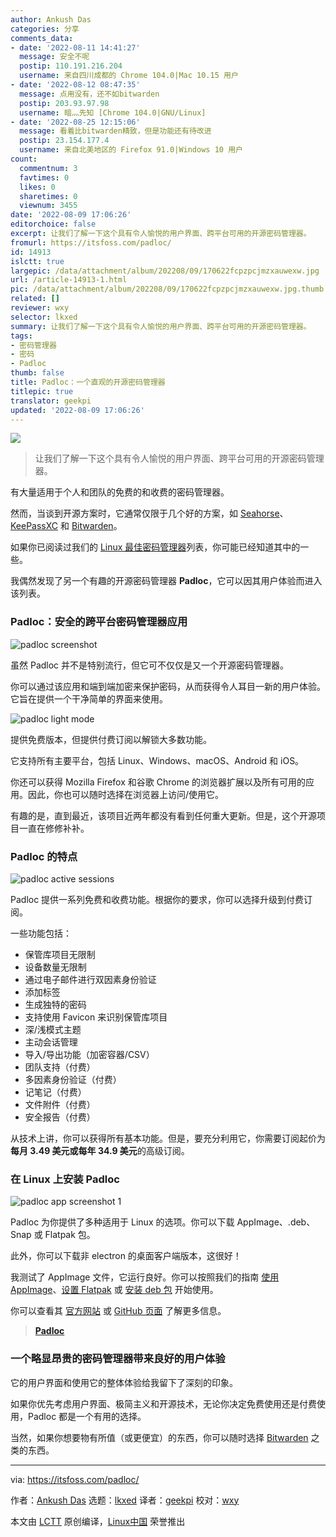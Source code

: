 ```yaml
---
author: Ankush Das
categories: 分享
comments_data:
- date: '2022-08-11 14:41:27'
  message: 安全不呢
  postip: 110.191.216.204
  username: 来自四川成都的 Chrome 104.0|Mac 10.15 用户
- date: '2022-08-12 08:47:35'
  message: 点用没有，还不如bitwarden
  postip: 203.93.97.98
  username: 暗灬先知 [Chrome 104.0|GNU/Linux]
- date: '2022-08-25 12:15:06'
  message: 看着比bitwarden精致，但是功能还有待改进
  postip: 23.154.177.4
  username: 来自北美地区的 Firefox 91.0|Windows 10 用户
count:
  commentnum: 3
  favtimes: 0
  likes: 0
  sharetimes: 0
  viewnum: 3455
date: '2022-08-09 17:06:26'
editorchoice: false
excerpt: 让我们了解一下这个具有令人愉悦的用户界面、跨平台可用的开源密码管理器。
fromurl: https://itsfoss.com/padloc/
id: 14913
islctt: true
largepic: /data/attachment/album/202208/09/170622fcpzpcjmzxauwexw.jpg
url: /article-14913-1.html
pic: /data/attachment/album/202208/09/170622fcpzpcjmzxauwexw.jpg.thumb.jpg
related: []
reviewer: wxy
selector: lkxed
summary: 让我们了解一下这个具有令人愉悦的用户界面、跨平台可用的开源密码管理器。
tags:
- 密码管理器
- 密码
- Padloc
thumb: false
title: Padloc：一个直观的开源密码管理器
titlepic: true
translator: geekpi
updated: '2022-08-09 17:06:26'
---
```


![](/data/attachment/album/202208/09/170622fcpzpcjmzxauwexw.jpg)



> 
> 让我们了解一下这个具有令人愉悦的用户界面、跨平台可用的开源密码管理器。
> 
> 
> 


有大量适用于个人和团队的免费的和收费的密码管理器。


然而，当谈到开源方案时，它通常仅限于几个好的方案，如 [Seahorse](https://itsfoss.com/seahorse/)、[KeePassXC](https://itsfoss.com/keepassxc/) 和 [Bitwarden](https://itsfoss.com/bitwarden/)。


如果你已阅读过我们的 [Linux 最佳密码管理器](https://itsfoss.com/password-managers-linux/)列表，你可能已经知道其中的一些。


我偶然发现了另一个有趣的开源密码管理器 **Padloc**，它可以因其用户体验而进入该列表。


### Padloc：安全的跨平台密码管理器应用


![padloc screenshot](/data/attachment/album/202208/09/170626jzrzrpon5m17uhkm.png)


虽然 Padloc 并不是特别流行，但它可不仅仅是又一个开源密码管理器。


你可以通过该应用和端到端加密来保护密码，从而获得令人耳目一新的用户体验。它旨在提供一个干净简单的界面来使用。


![padloc light mode](/data/attachment/album/202208/09/170628rsy9e9e9yrcxcrcy.png)


提供免费版本，但提供付费订阅以解锁大多数功能。


它支持所有主要平台，包括 Linux、Windows、macOS、Android 和 iOS。


你还可以获得 Mozilla Firefox 和谷歌 Chrome 的浏览器扩展以及所有可用的应用。因此，你也可以随时选择在浏览器上访问/使用它。


有趣的是，直到最近，该项目近两年都没有看到任何重大更新。但是，这个开源项目一直在修修补补。


### Padloc 的特点


![padloc active sessions](/data/attachment/album/202208/09/170629n1gbi4ci4k3mggmc.png)


Padloc 提供一系列免费和收费功能。根据你的要求，你可以选择升级到付费订阅。


一些功能包括：


* 保管库项目无限制
* 设备数量无限制
* 通过电子邮件进行双因素身份验证
* 添加标签
* 生成独特的密码
* 支持使用 Favicon 来识别保管库项目
* 深/浅模式主题
* 主动会话管理
* 导入/导出功能（加密容器/CSV）
* 团队支持（付费）
* 多因素身份验证（付费）
* 记笔记（付费）
* 文件附件（付费）
* 安全报告（付费）


从技术上讲，你可以获得所有基本功能。但是，要充分利用它，你需要订阅起价为**每月 3.49 美元或每年 34.9 美元**的高级订阅。


### 在 Linux 上安装 Padloc


![padloc app screenshot 1](/data/attachment/album/202208/09/170630fqs2dtcr4hh44s42.png)


Padloc 为你提供了多种适用于 Linux 的选项。你可以下载 AppImage、.deb、Snap 或 Flatpak 包。


此外，你可以下载非 electron 的桌面客户端版本，这很好！


我测试了 AppImage 文件，它运行良好。你可以按照我们的指南 [使用 AppImage](https://itsfoss.com/use-appimage-linux/)、[设置 Flatpak](https://itsfoss.com/flatpak-guide/) 或 [安装 deb 包](https://itsfoss.com/install-deb-files-ubuntu/) 开始使用。


你可以查看其 [官方网站](https://padloc.app/) 或 [GitHub 页面](https://github.com/padloc/padloc) 了解更多信息。



> 
> **[Padloc](https://padloc.app/)**
> 
> 
> 


### 一个略显昂贵的密码管理器带来良好的用户体验


它的用户界面和使用它的整体体验给我留下了深刻的印象。


如果你优先考虑用户界面、极简主义和开源技术，无论你决定免费使用还是付费使用，Padloc 都是一个有用的选择。


当然，如果你想要物有所值（或更便宜）的东西，你可以随时选择 [Bitwarden](https://itsfoss.com/bitwarden/) 之类的东西。




---


via: <https://itsfoss.com/padloc/>


作者：[Ankush Das](https://itsfoss.com/author/ankush/) 选题：[lkxed](https://github.com/lkxed) 译者：[geekpi](https://github.com/geekpi) 校对：[wxy](https://github.com/wxy)


本文由 [LCTT](https://github.com/LCTT/TranslateProject) 原创编译，[Linux中国](https://linux.cn/) 荣誉推出